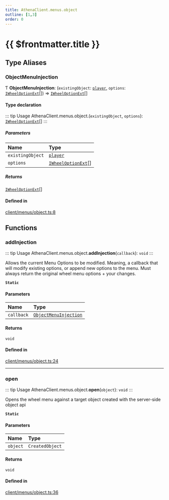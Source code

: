 ```yaml
---
title: AthenaClient.menus.object
outline: [1,3]
order: 0
---
```


# {{ $frontmatter.title }}


## Type Aliases

### ObjectMenuInjection

Ƭ **ObjectMenuInjection**: (`existingObject`: [`player`](server_config.md#player), `options`: [`IWheelOptionExt`](../interfaces/shared_interfaces_wheelMenu_IWheelOptionExt.md)[]) => [`IWheelOptionExt`](../interfaces/shared_interfaces_wheelMenu_IWheelOptionExt.md)[]

#### Type declaration

::: tip Usage
AthenaClient.menus.object.(`existingObject`, `options`): [`IWheelOptionExt`](../interfaces/shared_interfaces_wheelMenu_IWheelOptionExt.md)[]
:::

##### Parameters

| Name | Type |
| :------ | :------ |
| `existingObject` | [`player`](server_config.md#player) |
| `options` | [`IWheelOptionExt`](../interfaces/shared_interfaces_wheelMenu_IWheelOptionExt.md)[] |

##### Returns

[`IWheelOptionExt`](../interfaces/shared_interfaces_wheelMenu_IWheelOptionExt.md)[]

#### Defined in

[client/menus/object.ts:8](https://github.com/Stuyk/altv-athena/blob/46a95d3/src/core/client/menus/object.ts#L8)

## Functions

### addInjection

::: tip Usage
AthenaClient.menus.object.**addInjection**(`callback`): `void`
:::

Allows the current Menu Options to be modified.
Meaning, a callback that will modify existing options, or append new options to the menu.
Must always return the original wheel menu options + your changes.

**`Static`**

#### Parameters

| Name | Type |
| :------ | :------ |
| `callback` | [`ObjectMenuInjection`](client_menus_object.md#ObjectMenuInjection) |

#### Returns

`void`

#### Defined in

[client/menus/object.ts:24](https://github.com/Stuyk/altv-athena/blob/46a95d3/src/core/client/menus/object.ts#L24)

___

### open

::: tip Usage
AthenaClient.menus.object.**open**(`object`): `void`
:::

Opens the wheel menu against a target object created with the server-side object api

**`Static`**

#### Parameters

| Name | Type |
| :------ | :------ |
| `object` | `CreatedObject` |

#### Returns

`void`

#### Defined in

[client/menus/object.ts:36](https://github.com/Stuyk/altv-athena/blob/46a95d3/src/core/client/menus/object.ts#L36)
